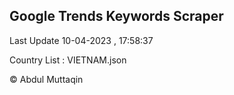 

## Google Trends Keywords Scraper 
 
Last Update 10-04-2023 , 17:58:37

Country List :
VIETNAM.json



© Abdul Muttaqin 
